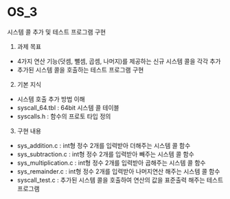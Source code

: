 # OS_3
시스템 콜 추가 및 테스트 프로그램 구현

1. 과제 목표
  * 4가지 연산 기능(덧셈, 뺄셈, 곱셈, 나머지)를 제공하는 신규 시스템 콜을 각각 추가
  * 추가된 시스템 콜을 호출하는 테스트 프로그램 구현
  
2. 기본 지식
  * 시스템 호출 추가 방법 이해
  * syscall_64.tbl : 64bit 시스템 콜 테이블
  * syscalls.h : 함수의 프로토 타입 정의

3. 구현 내용
  * sys_addition.c : int형 정수 2개를 입력받아 더해주는 시스템 콜 함수
  * sys_subtraction.c : int형 정수 2개를 입력받아 빼주는 시스템 콜 함수
  * sys_multiplication.c : int형 정수 2개를 입력받아 곱해주는 시스템 콜 함수
  * sys_remainder.c : int형 정수 2개를 입력받아 나머지연산 해주는 시스템 콜 함수
  * syscall_test.c : 추가된 시스템 콜을 호출하여 연산의 값을 표준출력 해주는 테스트 프로그램
  
